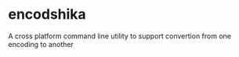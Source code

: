 # encodshika
A cross platform command line utility to support convertion from one encoding to another 
